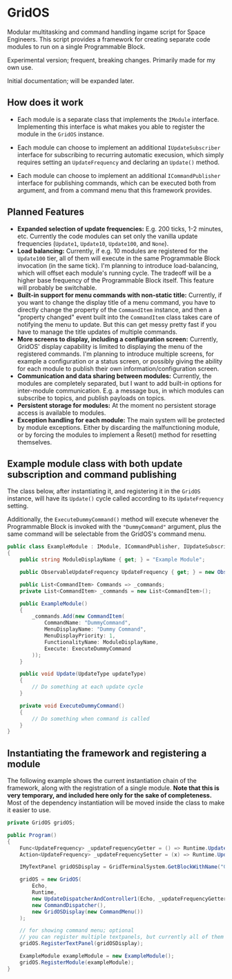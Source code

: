 # GridOS
Modular multitasking and command handling ingame script for Space Engineers. This script provides a framework for creating separate code modules to run on a single Programmable Block.

Experimental version; frequent, breaking changes. Primarily made for my own use.

Initial documentation; will be expanded later.

## How does it work

- Each module is a separate class that implements the `IModule` interface. Implementing this interface is what makes you able to register the module in the `GridOS` instance.

- Each module can choose to implement an additional `IUpdateSubscriber` interface for subscribing to recurring automatic execusion, which simply requires setting an `UpdateFrequency` and declaring an `Update()` method.

- Each module can choose to implement an additional `ICommandPublisher` interface for publishing commands, which can be executed both from argument, and from a command menu that this framework provides.

## Planned Features

- **Expanded selection of update frequencies:** E.g. 200 ticks, 1-2 minutes, etc. Currently the code modules can set only the vanilla update frequencies (`Update1`, `Update10`, `Update100`, and `None`).
- **Load balancing:** Currently, if e.g. 10 modules are registered for the `Update100` tier, all of them will execute in the same Programmable Block invocation (in the same tick). I'm planning to introduce load-balancing, which will offset each module's running cycle. The tradeoff will be a higher base frequency of the Programmable Block itself. This feature will probably be switchable.
- **Built-in support for menu commands with non-static title:** Currently, if you want to change the display title of a menu command, you have to directly change the property of the `CommandItem` instance, and then a "property changed" event built into the `CommandItem` class takes care of notifying the menu to update. But this can get messy pretty fast if you have to manage the title updates of multiple commands.
- **More screens to display, including a configuration screen:** Currently, GridOS' display capability is limited to displaying the menu of the registered commands. I'm planning to introduce multiple screens, for example a configuration or a status screen, or possibly giving the ability for each module to publish their own information/configuration screen.
- **Communication and data sharing between modules:** Currently, the modules are completely separated, but I want to add built-in options for inter-module communication. E.g. a message bus, in which modules can subscribe to topics, and publish payloads on topics.
- **Persistent storage for modules:** At the moment no persistent storage access is available to modules.
- **Exception handling for each module:** The main system will be protected by module exceptions. Either by discarding the malfunctioning module, or by forcing the modules to implement a Reset() method for resetting themselves.

## Example module class with both update subscription and command publishing

The class below, after instantiating it, and registering it in the `GridOS` instance, will have its `Update()` cycle called according to its `UpdateFrequency` setting.

Additionally, the `ExecuteDummyCommand()` method will execute whenever the Programmable Block is invoked with the `"DummyCommand"` argument, plus the same command will be selectable from the GridOS's command menu.

```csharp
public class ExampleModule : IModule, ICommandPublisher, IUpdateSubscriber
{
    public string ModuleDisplayName { get; } = "Example Module";

    public ObservableUpdateFrequency UpdateFrequency { get; } = new ObservableUpdateFrequency(Sandbox.ModAPI.Ingame.UpdateFrequency.Update100);

    public List<CommandItem> Commands => _commands;
    private List<CommandItem> _commands = new List<CommandItem>();

    public ExampleModule()
    {
        _commands.Add(new CommandItem(
            CommandName: "DummyCommand",
            MenuDisplayName: "Dummy Command",
            MenuDisplayPriority: 1,
            FunctionalityName: ModuleDisplayName,
            Execute: ExecuteDummyCommand
        ));
    }

    public void Update(UpdateType updateType)
    {
        // Do something at each update cycle
    }

    private void ExecuteDummyCommand()
    {
        // Do something when command is called
    }
}
```

## Instantiating the framework and registering a module
The following example shows the current instantiation chain of the framework, along with the registration of a single module. **Note that this is very temporary, and included here only for the sake of completeness.** Most of the dependency instantiation will be moved inside the class to make it easier to use.

```csharp
private GridOS gridOS;

public Program()
{
    Func<UpdateFrequency> _updateFrequencyGetter = () => Runtime.UpdateFrequency;
    Action<UpdateFrequency> _updateFrequencySetter = (x) => Runtime.UpdateFrequency = x;

    IMyTextPanel gridOSDisplay = GridTerminalSystem.GetBlockWithName("GridOSDisplay") as IMyTextPanel;

    gridOS = new GridOS(
        Echo,
        Runtime,
        new UpdateDispatcherAndController1(Echo, _updateFrequencyGetter, _updateFrequencySetter),
        new CommandDispatcher(),
        new GridOSDisplay(new CommandMenu())
    );

    // for showing command menu; optional
    // you can register multiple textpanels, but currently all of them will show the same content
    gridOS.RegisterTextPanel(gridOSDisplay);

    ExampleModule exampleModule = new ExampleModule();
    gridOS.RegisterModule(exampleModule);
}
```
